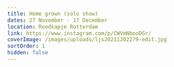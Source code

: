 ```yaml
---
title: Home grown (solo show)
dates: 27 November - 17 December
location: Roodkapje Rotterdam
link: https://www.instagram.com/p/CWVmNbooDGr/
coverImage: /images/uploads/ljs20211202279-edit.jpg
sortOrder: 1
hidden: false
---
```

